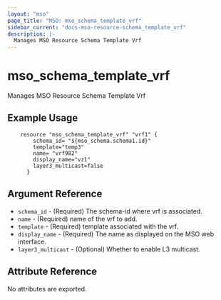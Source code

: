 ```yaml
---
layout: "mso"
page_title: "MSO: mso_schema_template_vrf"
sidebar_current: "docs-mso-resource-schema_template_vrf"
description: |-
  Manages MSO Resource Schema Template Vrf
---
```


# mso_schema_template_vrf #

Manages MSO Resource Schema Template Vrf

## Example Usage ##

```hcl
	resource "mso_schema_template_vrf" "vrf1" {
		schema_id= "${mso_schema.schema1.id}"
		template="temp3"
		name= "vrf982"
		display_name="vz1"
		layer3_multicast=false
	  }
```

## Argument Reference ##


* `schema_id` - (Required) The schema-id where vrf is associated.
* `name` - (Required) name of the vrf to add.
* `template` - (Required) template associated with the vrf.
* `display_name` - (Required) The name as displayed on the MSO web interface.
* `layer3_multicast` - (Optional) Whether to enable L3 multicast.


## Attribute Reference ##

No attributes are exported.



